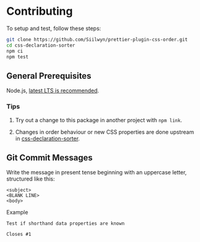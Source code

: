 # Contributing
To setup and test, follow these steps:

```sh
git clone https://github.com/Siilwyn/prettier-plugin-css-order.git
cd css-declaration-sorter
npm ci
npm test
```

## General Prerequisites
Node.js, [latest LTS is recommended](https://nodejs.org/en/about/releases/).

### Tips
1. Try out a change to this package in another project with `npm link`.

1. Changes in order behaviour or new CSS properties are done upstream in [css-declaration-sorter](https://github.com/Siilwyn/css-declaration-sorter/).

## Git Commit Messages
Write the message in present tense beginning with an uppercase letter, structured like this:

```
<subject>
<BLANK LINE>
<body>
```

Example

```
Test if shorthand data properties are known

Closes #1
```
